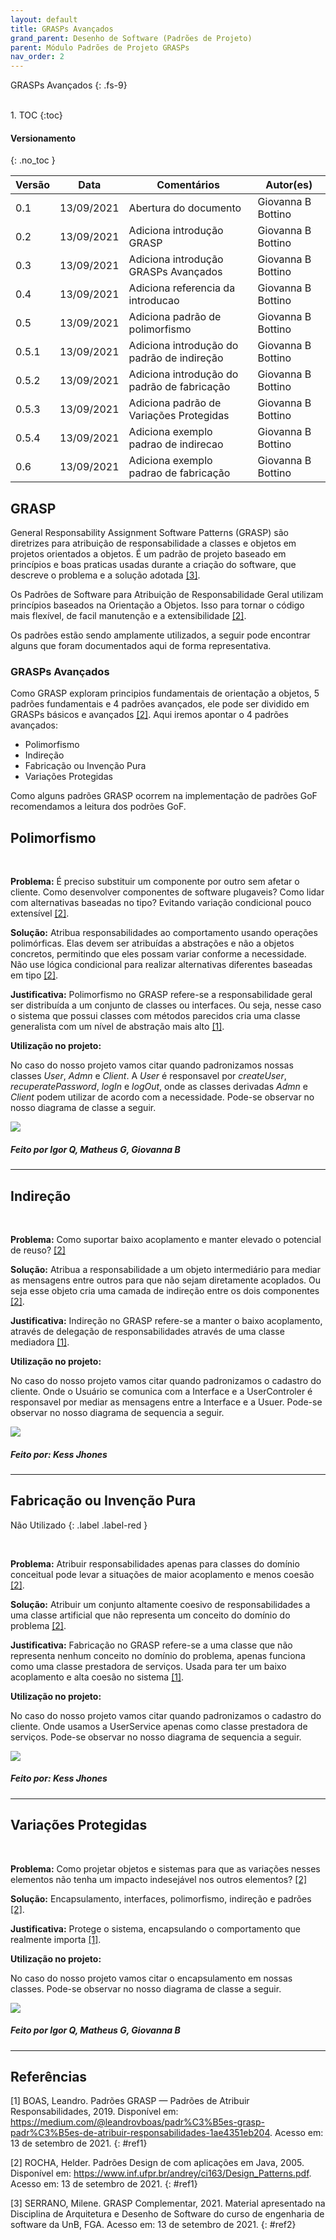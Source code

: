 ```yaml
---
layout: default
title: GRASPs Avançados
grand_parent: Desenho de Software (Padrões de Projeto)
parent: Módulo Padrões de Projeto GRASPs
nav_order: 2
---
```


GRASPs Avançados
{: .fs-9}

<br>
1. TOC
{:toc}

#### Versionamento
{: .no_toc }

| Versão | Data | Comentários | Autor(es) |
| ------ | ---- | ----------- | --------- |
|   0.1  | 13/09/2021  | Abertura do documento | Giovanna B Bottino |
|   0.2  | 13/09/2021  | Adiciona introdução GRASP | Giovanna B Bottino |
|   0.3  | 13/09/2021  | Adiciona introdução GRASPs Avançados | Giovanna B Bottino |
|   0.4  | 13/09/2021  | Adiciona referencia da introducao | Giovanna B Bottino |
|   0.5  | 13/09/2021  | Adiciona padrão de polimorfismo | Giovanna B Bottino |
|   0.5.1  | 13/09/2021  | Adiciona introdução do padrão de indireção | Giovanna B Bottino |
|   0.5.2  | 13/09/2021  | Adiciona introdução do padrão de fabricação | Giovanna B Bottino |
|   0.5.3  | 13/09/2021  | Adiciona padrão de Variações Protegidas | Giovanna B Bottino |
|   0.5.4  | 13/09/2021  | Adiciona exemplo padrao de indirecao | Giovanna B Bottino |
|   0.6  | 13/09/2021  | Adiciona exemplo padrao de fabricação | Giovanna B Bottino |


## GRASP

General Responsability Assignment Software Patterns (GRASP) são diretrizes para atribuição de responsabilidade a classes e objetos em projetos orientados a objetos. É um padrão de projeto baseado em princípios e boas praticas usadas durante a criação do software, que descreve o problema e a solução adotada [[3]](#ref3). 

Os Padrões de Software para Atribuição de Responsabilidade Geral utilizam princípios baseados na Orientação a Objetos. Isso para tornar o código mais flexível, de facil manutenção e a extensibilidade [[2]](#ref2). 

Os padrões estão sendo amplamente utilizados, a seguir pode encontrar alguns que foram documentados aqui de forma representativa. 

### GRASPs Avançados

Como GRASP exploram principios fundamentais de orientação a objetos, 5 padrões fundamentais e 4 padrões avançados, ele pode ser dividido em GRASPs básicos e avançados [[2]](#ref2). Aqui iremos apontar o 4 padrões avançados:

- Polimorfismo
- Indireção
- Fabricação ou Invenção Pura
- Variações Protegidas

Como alguns padrões GRASP ocorrem na implementação de padrões GoF recomendamos a leitura dos podrões GoF.
 
## Polimorfismo

<br/>

**Problema:** É preciso substituir um componente por outro sem afetar o cliente. Como desenvolver componentes de software plugaveis? Como lidar com alternativas baseadas no tipo? Evitando variação condicional pouco extensível [[2]](#ref2).

**Solução:**  Atribua responsabilidades ao comportamento usando operações polimórficas. Elas devem ser atribuídas a abstrações e não a objetos concretos, permitindo que eles possam variar conforme a necessidade. Não use lógica condicional para realizar alternativas diferentes baseadas em tipo [[2]](#ref2).

**Justificativa:** Polimorfismo no GRASP refere-se a responsabilidade geral ser distribuída a um conjunto de classes ou interfaces. Ou seja, nesse caso o sistema que possui classes com métodos parecidos cria uma classe generalista com um nível de abstração mais alto [[1]](#ref1).

**Utilização no projeto:**

No caso do nosso projeto vamos citar quando padronizamos nossas classes _User_, _Admn_ e _Client_. A _User_ é responsavel por _createUser_, _recuperatePassword_, _logIn_ e _logOut_, onde as classes derivadas _Admn_ e _Client_ podem utilizar de acordo com a necessidade. Pode-se observar no nosso diagrama de classe a seguir.

<a href="{{ site.baseurl }}/assets/images/diagramaClasses/diagramaDeClasseV2.svg" data-toggle="lightbox">
    <img src="{{ site.baseurl }}/assets/images/diagramaClasses/diagramaDeClasseV2.svg">
</a>

##### Feito por Igor Q, Matheus G, Giovanna B

<hr/>

## Indireção

<br/>

**Problema:** Como suportar baixo acoplamento e manter elevado o potencial de reuso? [[2]](#ref2)

**Solução:** Atribua a responsabilidade a um objeto intermediário para mediar as mensagens entre outros para que não sejam diretamente acoplados. Ou seja esse objeto cria uma camada de indireção entre os dois componentes [[2]](#ref2).

**Justificativa:**  Indireção no GRASP refere-se a manter o baixo acoplamento, através de delegação de responsabilidades através de uma classe mediadora [[1]](#ref1).

**Utilização no projeto:**

No caso do nosso projeto vamos citar quando padronizamos o cadastro do cliente. Onde o Usuário se comunica com a Interface e a UserControler é responsavel por mediar as mensagens entre a Interface e a Usuer. Pode-se observar no nosso diagrama de sequencia a seguir.

<a href="{{ site.baseurl }}/assets/images/sequencia/cadastrov1.png" data-toggle="lightbox">
  <img src="{{ site.baseurl }}/assets/images/sequencia/cadastrov1.png" class="img-fluid" />
</a>

##### Feito por: Kess Jhones

<hr/>

## Fabricação ou Invenção Pura

Não Utilizado
{: .label .label-red }

<br/>

**Problema:** Atribuir responsabilidades apenas para classes do domínio conceitual pode levar a situações de maior acoplamento e menos coesão [[2]](#ref2).

**Solução:** Atribuir um conjunto altamente coesivo de responsabilidades a uma classe artificial que não representa um conceito do domínio do problema [[2]](#ref2).

**Justificativa:** Fabricação no GRASP refere-se a uma classe que não representa nenhum conceito no domínio do problema, apenas funciona como uma classe prestadora de serviços. Usada para ter um baixo acoplamento e alta coesão no sistema [[1]](#ref1).

**Utilização no projeto:**

No caso do nosso projeto vamos citar quando padronizamos o cadastro do cliente. Onde usamos a UserService apenas como classe prestadora de serviços. Pode-se observar no nosso diagrama de sequencia a seguir.

<a href="{{ site.baseurl }}/assets/images/sequencia/cadastrov1.png" data-toggle="lightbox">
  <img src="{{ site.baseurl }}/assets/images/sequencia/cadastrov1.png" class="img-fluid" />
</a>

##### Feito por: Kess Jhones

<hr/>

## Variações Protegidas

<br/>

**Problema:** Como projetar objetos e sistemas para que as variações nesses elementos não tenha um impacto indesejável nos outros elementos? [[2]](#ref2)

**Solução:** Encapsulamento, interfaces, polimorfismo, indireção e padrões [[2]](#ref2).

**Justificativa:**  Protege o sistema, encapsulando o comportamento que realmente importa [[1]](#ref1).

**Utilização no projeto:** 

No caso do nosso projeto vamos citar o encapsulamento em nossas classes. Pode-se observar no nosso diagrama de classe a seguir.

<a href="{{ site.baseurl }}/assets/images/diagramaClasses/diagramaDeClasseV2.svg" data-toggle="lightbox">
    <img src="{{ site.baseurl }}/assets/images/diagramaClasses/diagramaDeClasseV2.svg">
</a>

##### Feito por Igor Q, Matheus G, Giovanna B

<hr/>

## Referências

[1] BOAS, Leandro. Padrões GRASP — Padrões de Atribuir Responsabilidades, 2019. Disponível em: [<https://medium.com/@leandrovboas/padr%C3%B5es-grasp-padr%C3%B5es-de-atribuir-responsabilidades-1ae4351eb204>](https://medium.com/@leandrovboas/padr%C3%B5es-grasp-padr%C3%B5es-de-atribuir-responsabilidades-1ae4351eb204). Acesso em: 13 de setembro de 2021.
{: #ref1}

[2] ROCHA, Helder. Padrões Design de com aplicações em Java, 2005. Disponível em: [<https://www.inf.ufpr.br/andrey/ci163/Design_Patterns.pdf>](https://www.inf.ufpr.br/andrey/ci163/Design_Patterns.pdf). Acesso em: 13 de setembro de 2021.
{: #ref1}

[3] SERRANO, Milene. GRASP Complementar, 2021. Material apresentado na Disciplina de Arquitetura e Desenho de Software do curso de engenharia de software da UnB, FGA. Acesso em: 13 de setembro de 2021.
{: #ref2}